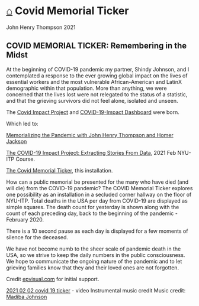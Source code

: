 # [⌂](./README.md) Covid Memorial Ticker

John Henry Thompson
2021

## COVID MEMORIAL TICKER: Remembering in the Midst

At the beginning of COVID-19 pandemic my partner, Shindy Johnson, and I contemplated a response to the ever growing global impact on the lives of essential workers and the most vulnerable African-American and LatinX demographic within that population. More than anything, we were concerned that the lives lost were not relegated to the status of a statistic, and that the grieving survivors did not feel alone, isolated and unseen.

The [Covid Impact Project](https://covid19impactproject.com/) and [COVID-19-Impact Dashboard](https://epvisual.com/COVID-19-Impact/Dashboard/a0/) were born.

Which led to:

[Memorializing the Pandemic with John Henry Thompson and Homer Jackson](https://scribe.org/events/memorializing-pandemic-john-henry-thompson-and-homer-jackson)

[The COVID-19 Impact Project: Extracting Stories From Data](https://covid19impactproject.com/extracting-stories-from-data/), 2021 Feb NYU-ITP Course.

[The Covid Memorial Ticker](https://jht1493.net/a1/skt/covid19_heal_ticker), this installation.

How can a public memorial be presented for the many who have died (and will die) from the COVID-19 pandemic? The COVID Memorial Ticker explores one possibility as an installation in a secluded corner hallway on the floor of NYU-ITP. Total deaths in the USA per day from COVID-19 are displayed as simple squares. The death count for yesterday is shown along with the count of each preceding day, back to the beginning of the pandemic - February 2020.

There is a 10 second pause as each day is displayed for a few moments of silence for the deceased.

We have not become numb to the sheer scale of pandemic death in the USA, so we strive to keep the daily numbers in the public consciousness. We hope to communicate the ongoing nature of the pandemic and to let grieving families know that they and their loved ones are not forgotten.

Credit [epvisual.com](https://epvisual.com/) for initial support.

[2021 02 02 covid 19 ticker](https://www.youtube.com/watch?v=ZNKkax-VSDo&list=PLTqu0aYG0uh7MVihcIwuEK1ulJV8flsU6) - video Instrumental music credit Music credit: [Madiba Johnson](https://youtu.be/wBvDvnbOpBE)
